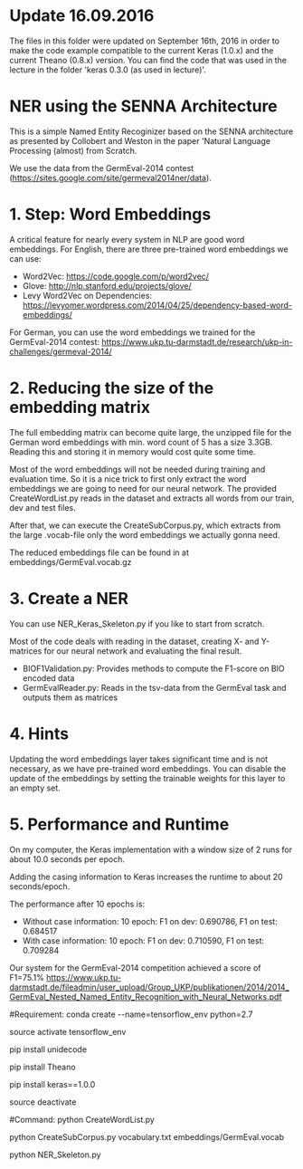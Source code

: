 # Update 16.09.2016
The files in this folder were updated on September 16th, 2016 in order to make the code example compatible to the current Keras (1.0.x) and the current Theano (0.8.x) version. You can find the code that was used in the lecture in the folder 'keras 0.3.0 (as used in lecture)'.


# NER using the SENNA Architecture
This is a simple Named Entity Recoginizer based on the SENNA architecture as presented by Collobert and Weston in the paper 'Natural Language Processing (almost) from Scratch.

We use the data from the GermEval-2014 contest (https://sites.google.com/site/germeval2014ner/data). 

# 1. Step: Word Embeddings
A critical feature for nearly every system in NLP are good word embeddings. For English, there are three pre-trained word embeddings we can use:
- Word2Vec: https://code.google.com/p/word2vec/
- Glove: http://nlp.stanford.edu/projects/glove/
- Levy Word2Vec on Dependencies: https://levyomer.wordpress.com/2014/04/25/dependency-based-word-embeddings/

For German, you can use the word embeddings we trained for the GermEval-2014 contest:
https://www.ukp.tu-darmstadt.de/research/ukp-in-challenges/germeval-2014/

# 2. Reducing the size of the embedding matrix
The full embedding matrix can become quite large, the unzipped file for the German word embeddings with min. word count of 5 has a size 3.3GB. Reading this and storing it in memory would cost quite some time.

Most of the word embeddings will not be needed during training and evaluation time. So it is a nice trick to first only extract the word embeddings we are going to need for our neural network.  The provided CreateWordList.py reads in the dataset and extracts all words from our train, dev and test files.

After that, we can execute the CreateSubCorpus.py, which extracts from the large .vocab-file only the word embeddings we actually gonna need.

The reduced embeddings file can be found in at embeddings/GermEval.vocab.gz

# 3. Create a NER
You can use NER_Keras_Skeleton.py if you like to start from scratch.

Most of the code deals with reading in the dataset, creating X- and Y-matrices for our neural network and evaluating the final result.

- BIOF1Validation.py: Provides methods to compute the F1-score on BIO encoded data
- GermEvalReader.py: Reads in the tsv-data from the GermEval task and outputs them as matrices

# 4. Hints
Updating the word embeddings layer takes significant time and is not necessary, as we have pre-trained word embeddings. You can disable the update of the embeddings by setting the trainable weights for this layer to an empty set.

# 5. Performance and Runtime
On my computer, the Keras implementation with a window size of 2 runs for about 10.0 seconds per epoch.

Adding the casing information to Keras increases the runtime to about 20 seconds/epoch.

The performance after 10 epochs is:
- Without case information: 10 epoch: F1 on dev: 0.690786, F1 on test: 0.684517 
- With case information: 10 epoch: F1 on dev: 0.710590, F1 on test: 0.709284


Our system for the GermEval-2014 competition achieved a score of F1=75.1%
https://www.ukp.tu-darmstadt.de/fileadmin/user_upload/Group_UKP/publikationen/2014/2014_GermEval_Nested_Named_Entity_Recognition_with_Neural_Networks.pdf

  
#Requirement:
conda create --name=tensorflow_env python=2.7

source activate tensorflow_env

pip install unidecode

pip install Theano

pip install keras==1.0.0

source deactivate


#Command:
python CreateWordList.py

python CreateSubCorpus.py vocabulary.txt embeddings/GermEval.vocab

python NER_Skeleton.py